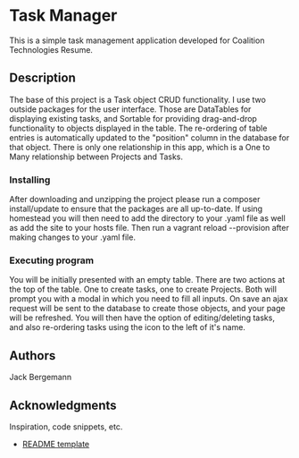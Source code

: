# Task Manager

This is a simple task management application developed for Coalition Technologies Resume.

## Description

The base of this project is a Task object CRUD functionality. I use two outside packages for the user interface. Those are DataTables for displaying existing tasks, and Sortable for providing drag-and-drop functionality to objects displayed in the table. The re-ordering of table entries is automatically updated to the "position" column in the database for that object. There is only one relationship in this app, which is a One to Many relationship between Projects and Tasks.

### Installing

After downloading and unzipping the project please run a composer install/update to ensure that the packages are all up-to-date. If using homestead you will then need to add the directory to your .yaml file as well as add the site to your hosts file. Then run a vagrant reload --provision after making changes to your .yaml file. 

### Executing program

You will be initially presented with an empty table. There are two actions at the top of the table. One to create tasks, one to create Projects. Both will prompt you with a modal in which you need to fill all inputs. On save an ajax request will be sent to the database to create those objects, and your page will be refreshed. You will then have the option of editing/deleting tasks, and also re-ordering tasks using the icon to the left of it's name.

## Authors

Jack Bergemann

## Acknowledgments

Inspiration, code snippets, etc.
* [README template](https://gist.github.com/DomPizzie/7a5ff55ffa9081f2de27c315f5018afc#file-readme-template-md)
